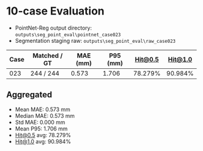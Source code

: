 # 10-case Evaluation

- PointNet-Reg output directory: `outputs\seg_point_eval\pointnet_case023`
- Segmentation staging raw: `outputs\seg_point_eval\raw_case023`

| Case | Matched / GT | MAE (mm) | P95 (mm) | Hit@0.5 | Hit@1.0 |
| --- | --- | --- | --- | --- | --- |
| 023 | 244 / 244 | 0.573 | 1.706 | 78.279% | 90.984% |

## Aggregated

- Mean MAE: 0.573 mm
- Median MAE: 0.573 mm
- Std MAE: 0.000 mm
- Mean P95: 1.706 mm
- Hit@0.5 avg: 78.279%
- Hit@1.0 avg: 90.984%